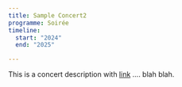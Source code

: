 ```yaml
---
title: Sample Concert2
programme: Soirée
timeline:
  start: "2024"
  end: "2025"

---
```


This is a concert description with [link](https://example.com) .... blah blah. 
